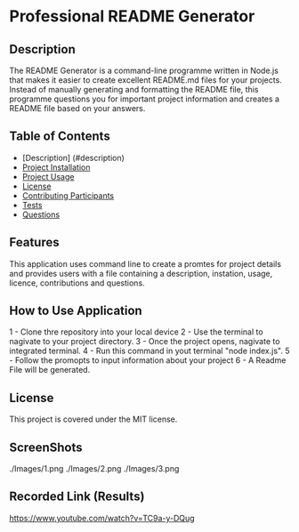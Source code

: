 # Professional README Generator

## Description
The README Generator is a command-line programme written in Node.js that makes it easier to create excellent README.md files for your projects. Instead of manually generating and formatting the README file, this programme questions you for important project information and creates a README file based on your answers.

## Table of Contents
- [Description] (#description)
- [Project Installation](#installation)
- [Project Usage](#usage)
- [License](#license)
- [Contributing Participants](#contributing)
- [Tests](#tests)
- [Questions](#questions)

## Features 
This application uses command line to create a promtes for project details and provides users with a file containing a description, instation, usage, licence, contributions and questions. 

## How to Use Application 
1 - Clone thre repository into your local device 
2 - Use the terminal to nagivate to your project directory.
3 - Once the project opens, nagivate to integrated terminal.
4 - Run this command in yout terminal "node index.js".
5 - Follow the promopts to input information about your project 
6 - A Readme File will be generated. 

## License
This project is covered under the MIT license.

## ScreenShots 
./Images/1.png
./Images/2.png
./Images/3.png


## Recorded Link (Results)
https://www.youtube.com/watch?v=TC9a-y-DQug